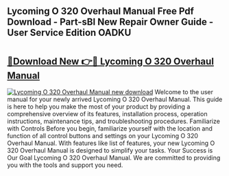 ## Lycoming O 320 Overhaul Manual Free Pdf Download - Part-sBl New Repair Owner Guide - User Service Edition OADKU

# <h2><a href="http://bc16076.oget.top/?id=Lycoming+O+320+Overhaul+Manual">🔗Download New 👉🔴 Lycoming O 320 Overhaul Manual</a></h2>

[![Lycoming O 320 Overhaul Manual new download](https://i.imgur.com/5g1atiW.png)](http://bc16076.oget.top/?id=Lycoming+O+320+Overhaul+Manual)
Welcome to the user manual for your newly arrived Lycoming O 320 Overhaul Manual. This guide is here to help you make the most of your product by providing a comprehensive overview of its features, installation process, operation instructions, maintenance tips, and troubleshooting procedures. Familiarize with Controls Before you begin, familiarize yourself with the location and function of all control buttons and settings on your Lycoming O 320 Overhaul Manual. With features like list of features, your new Lycoming O 320 Overhaul Manual is designed to simplify your tasks. Your Success is Our Goal Lycoming O 320 Overhaul Manual. We are committed to providing you with the tools and support you need.

